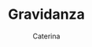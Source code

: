 ---
layout: course
permalink: /courses/parent_course_1/course_1_5
author: Caterina
parentPath: parent_course_1
activeItem: course_1_5
title: Gravidanza
description: |-
  La gravidanza rappresenta un momento unico nella vita di una famiglia.
  È un periodo di grande trasformazione a vari livelli: fisiologico, cerebrale, fisico ed emotivo.
  Il corpo della mamma si adatta per accogliere e crescere una nuova vita.
  Anche il partner si trova a fronteggiare nuove emozioni e sensazioni. 
  È importante per tutti i membri della famiglia prendersi cura di questo momento così impegnativo e coinvolgente. 
  Per questo abbiamo pensato a vari percorsi che possano davvero accompagnarvi in questo cammino lungo una vita, tra 
  cui: corsi di accompagnamento alla nascita nel quale, oltre a fornire informazioni indispensabili per affrontare 
  l’evento nascita e il percorso verso la genitorialità,  si favorisce  anche la presa di contatto con la propria 
  interiorità, con i propri limiti, le paure, ma soprattutto con la propria forza e le proprie risorse.
courseDescription: |-

---